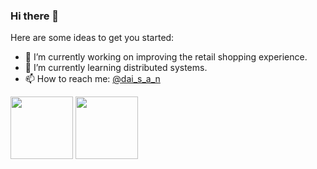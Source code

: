 ### Hi there 👋

Here are some ideas to get you started:

- 🔭 I’m currently working on improving the retail shopping experience.
- 🌱 I’m currently learning distributed systems.
- 📫 How to reach me: [@dai_s_a_n](https://twitter.com/dai_s_a_n)

<img src="https://api.accredible.com/v1/frontend/credential_website_embed_image/badge/49907287" width="100px">
<img src="https://api.accredible.com/v1/frontend/credential_website_embed_image/badge/28618242" width="100px">
